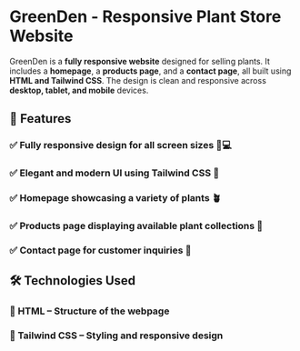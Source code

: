 # GreenDen - Responsive Plant Store Website

GreenDen is a **fully responsive website** designed for selling plants. It includes a **homepage**, a **products page**, and a **contact page**, all built using **HTML and Tailwind CSS**. The design is clean and responsive across **desktop, tablet, and mobile** devices.

## 🌟 Features

### ✅ Fully responsive design for all screen sizes 📱💻
### ✅ Elegant and modern UI using Tailwind CSS 🎨
### ✅ Homepage showcasing a variety of plants 🪴
### ✅ Products page displaying available plant collections 🌿
### ✅ Contact page for customer inquiries 📩

## 🛠️ Technologies Used

### 🔹 HTML – Structure of the webpage
### 🔹 Tailwind CSS – Styling and responsive design
